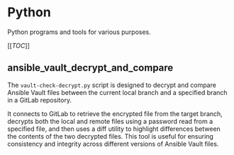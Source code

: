 # Python

Python programs and tools for various purposes.

[[_TOC_]]

## ansible_vault_decrypt_and_compare

The `vault-check-decrypt.py` script is designed to decrypt and compare Ansible Vault files between the current local branch and a specified branch in a GitLab repository.

It connects to GitLab to retrieve the encrypted file from the target branch, decrypts both the local and remote files using a password read from a specified file, and then uses a diff utility to highlight differences between the contents of the two decrypted files.
This tool is useful for ensuring consistency and integrity across different versions of Ansible Vault files.
